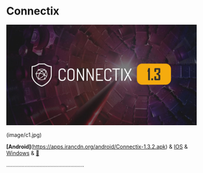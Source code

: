 <h1>Connectix </h1>


![alt text](image/c1.jpg "Title")

(image/c1.jpg)

**[Android]**(https://apps.irancdn.org/android/Connectix-1.3.2.apk)
& [IOS](http://testflight.apple.com/join/ATDvld9Y) & [Windows](https://apps.irancdn.org/windows/Connectix-1.3.2.zip)  & [🎥](https://drive.google.com/file/d/1ZNYhNTZCxctBvze1bEsSok4ujWjHx756/view?usp=drive_web)

...................................................
